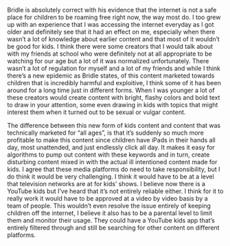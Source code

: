 Bridle is absolutely correct with his evidence that the internet is not a safe place for children to be roaming free right now, the way most do. I too grew up with an experience that I was accessing the internet everyday as I got older and definitely see that it had an effect on me, especially when there wasn’t a lot of knowledge about earlier content and that most of it wouldn’t be good for kids. I think there were some creators that I would talk about with my friends at school who were definitely not at all appropriate to be watching for our age but a lot of it was normalized unfortunately. There wasn’t a lot of regulation for myself and a lot of my friends and while I think there’s a new epidemic as Bridle states, of this content marketed towards children that is incredibly harmful and exploitive, I think some of it has been around for a long time just in different forms. When I was younger a lot of these creators would create content with bright, flashy colors and bold text to draw in your attention, some even drawing in kids with topics that might interest them when it turned out to be sexual or vulgar content. 

The difference between this new form of kids content and content that was technically marketed for “all ages”, is that it’s suddenly so much more profitable to make this content since children have iPads in their hands all day, most unattended, and just endlessly click all day. It makes it easy for algorithms to pump out content with these keywords and in turn, create disturbing content mixed in with the actual ill intentioned content made for kids. I agree that these media platforms do need to take responsibility, but I do think it would be very challenging. I think it would have to be at a level that television networks are at for kids’ shows. I believe now there is a YouTube kids but I’ve heard that it’s not entirely reliable either. I think for it to really work it would have to be approved at a video by video basis by a team of people. This wouldn’t even resolve the issue entirely of keeping children off the internet, I believe it also has to be a parental level to limit them and monitor their usage. They could have a YouTube kids app that’s entirely filtered through and still be searching for other content on different platforms.
